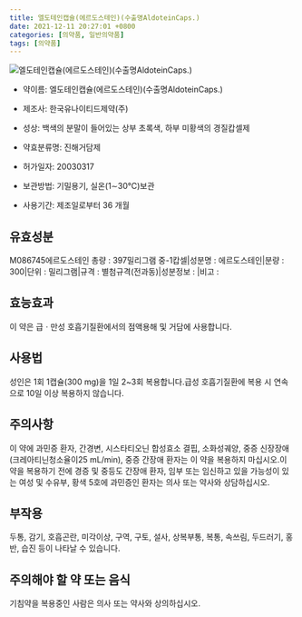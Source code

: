 ```yaml
---
title: 엘도테인캡슐(에르도스테인)(수출명AldoteinCaps.)
date: 2021-12-11 20:27:01 +0800
categories: [의약품, 일반의약품]
tags: [의약품]
---
```

![엘도테인캡슐(에르도스테인)(수출명AldoteinCaps.)](https://nedrug.mfds.go.kr/pbp/cmn/itemImageDownload/1NXVKYFvloR)

- 약이름: 엘도테인캡슐(에르도스테인)(수출명AldoteinCaps.)
- 제조사: 한국유나이티드제약(주)
- 성상: 백색의 분말이 들어있는 상부 초록색, 하부 미황색의 경질캅셀제                                            









- 약효분류명: 진해거담제
- 허가일자: 20030317
- 보관방법: 기밀용기, 실온(1∼30℃)보관
- 사용기간: 제조일로부터 36 개월
## 유효성분
M086745에르도스테인
총량 : 397밀리그램 중-1캅셀|성분명 : 에르도스테인|분량 : 300|단위 : 밀리그램|규격 : 별첨규격(전과동)|성분정보 : |비고 :
## 효능효과
이 약은 급ㆍ만성 호흡기질환에서의 점액용해 및 거담에 사용합니다.
## 사용법
성인은 1회 1캡슐(300 mg)을 1일 2~3회 복용합니다.급성 호흡기질환에 복용 시 연속으로 10일 이상 복용하지 않습니다.
## 주의사항
이 약에 과민증 환자, 간경변, 시스타티오닌 합성효소 결핍, 소화성궤양, 중증 신장장애(크레아티닌청소율이25 mL/min), 중증 간장애 환자는 이 약을 복용하지 마십시오.이 약을 복용하기 전에 경증 및 중등도 간장애 환자, 임부 또는 임신하고 있을 가능성이 있는 여성 및 수유부, 황색 5호에 과민증인 환자는 의사 또는 약사와 상담하십시오.
## 부작용
두통, 감기, 호흡곤란, 미각이상, 구역, 구토, 설사, 상복부통, 복통, 속쓰림, 두드러기, 홍반, 습진 등이 나타날 수 있습니다.
## 주의해야 할 약 또는 음식
기침약을 복용중인 사람은 의사 또는 약사와 상의하십시오.
